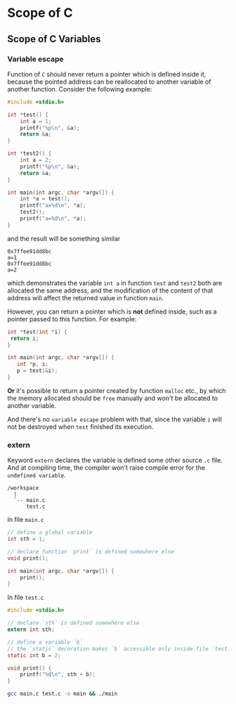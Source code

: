# Scope of C

## Scope of C Variables

### Variable escape

Function of `C` should never return a pointer which is defined inside it, because the pointed address can be reallocated to another variable of another function. Consider the following example:

```c
#include <stdio.h>

int *test() {
    int a = 1;
    printf("%p\n", &a);
    return &a;
}

int *test2() {
    int a = 2;
    printf("%p\n", &a);
    return &a;
}

int main(int argc, char *argv[]) {
    int *a = test();
    printf("a=%d\n", *a);
    test2();
    printf("a=%d\n", *a);
}
```

and the result will be something similar

```text
0x7ffee91dd8bc
a=1
0x7ffee91dd8bc
a=2
```

which demonstrates the variable `int a` in function `test` and `test2` both are allocated the same address, and the modification of the content of that address will affect the returned value in function `main`.

 However, you can return a pointer which is **not** defined inside, such as a pointer passed to this function. For example:

 ```c
int *test(int *i) {
  return i;
}

int main(int argc, char *argv[]) {
    int *p, i;
    p = test(&i);
}
```

**Or** it's possible to return a pointer created by function `malloc` etc., by which the memory allocated should be `free` manually and won't be allocated to another variable.

And there's no `variable escape` problem with that, since the variable `i` will not be destroyed when `test` finished its execution.

### extern

Keyword `extern` declares the variable is defined some other source `.c` file. And at compiling time, the compiler won't raise compile error for the `undefined variable`.

```text
/workspace
  |
  `-- main.c
      test.c
```

In file `main.c`

```c
// define a global variable
int sth = 1;

// declare function `print` is defined somewhere else
void print();

int main(int argc, char *argv[]) {
    print();
}
```

In file `test.c`

```c
#include <stdio.h>

// declare `sth` is defined somewhere else
extern int sth;

// define a variable `b`
// the `static` decoration makes `b` accessible only inside file `test.c`
static int b = 2;

void print() {
    printf("%d\n", sth + b);
}
```

```bash
gcc main.c test.c -o main && ./main
```
